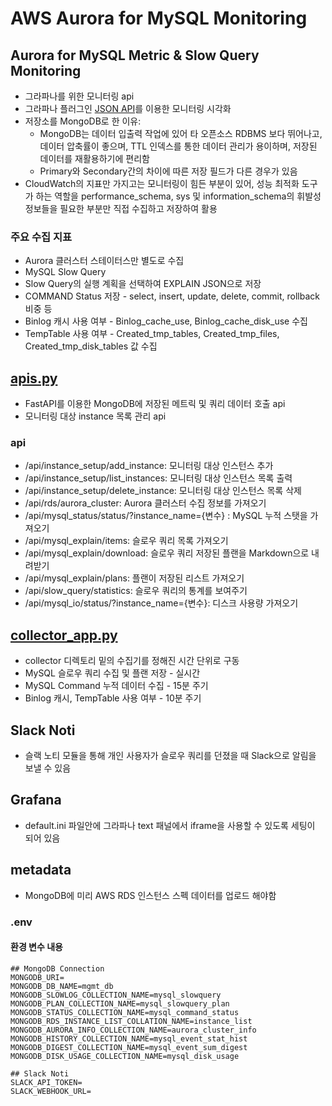# AWS Aurora for MySQL Monitoring
## Aurora for MySQL Metric & Slow Query Monitoring
- 그라파나를 위한 모니터링 api
- 그라파나 플러그인 [JSON API](https://grafana.com/grafana/plugins/marcusolsson-json-datasource/)를 이용한 모니터링 시각화
- 저장소를 MongoDB로 한 이유:
  - MongoDB는 데이터 입출력 작업에 있어 타 오픈소스 RDBMS 보다 뛰어나고, 데이터 압축률이 좋으며, TTL 인덱스를 통한 데이터 관리가 용이하며, 저장된 데이터를 재활용하기에 편리함
  - Primary와 Secondary간의 차이에 따른 저장 필드가 다른 경우가 있음
- CloudWatch의 지표만 가지고는 모니터링이 힘든 부분이 있어, 성능 최적화 도구가 하는 역할을 performance_schema, sys 및 information_schema의 휘발성 정보들을 필요한 부분만 직접 수집하고 저장하여 활용
### 주요 수집 지표
- Aurora 클러스터 스테이터스만 별도로 수집
- MySQL Slow Query
- Slow Query의 실행 계획을 선택하여 EXPLAIN JSON으로 저장
- COMMAND Status 저장 - select, insert, update, delete, commit, rollback 비중 등
- Binlog 캐시 사용 여부 - Binlog_cache_use, Binlog_cache_disk_use 수집
- TempTable 사용 여부 - Created_tmp_tables, Created_tmp_files, Created_tmp_disk_tables 값 수집

## [apis.py](apis.py)
- FastAPI를 이용한 MongoDB에 저장된 메트릭 및 쿼리 데이터 호출 api
- 모니터링 대상 instance 목록 관리 api
### api
  - /api/instance_setup/add_instance: 모니터링 대상 인스턴스 추가
  - /api/instance_setup/list_instances: 모니터링 대상 인스턴스 목록 출력
  - /api/instance_setup/delete_instance: 모니터링 대상 인스턴스 목록 삭제
  - /api/rds/aurora_cluster: Aurora 클러스터 수집 정보를 가져오기
  - /api/mysql_status/status/?instance_name=\{변수\} : MySQL 누적 스탯을 가져오기
  - /api/mysql_explain/items: 슬로우 쿼리 목록 가져오기
  - /api/mysql_explain/download: 슬로우 쿼리 저장된 플랜을 Markdown으로 내려받기
  - /api/mysql_explain/plans: 플랜이 저장된 리스트 가져오기
  - /api/slow_query/statistics: 슬로우 쿼리의 통계를 보여주기
  - /api/mysql_io/status/?instance_name=\{변수\}: 디스크 사용량 가져오기

## [collector_app.py](collector_app.py)
- collector 디렉토리 밑의 수집기를 정해진 시간 단위로 구동
- MySQL 슬로우 쿼리 수집 및 플랜 저장 - 실시간
- MySQL Command 누적 데이터 수집 - 15분 주기
- Binlog 캐시, TempTable 사용 여부 - 10분 주기

## Slack Noti 
- 슬랙 노티 모듈을 통해 개인 사용자가 슬로우 쿼리를 던졌을 때 Slack으로 알림을 보낼 수 있음

## Grafana
- default.ini 파일안에 그라파나 text 패널에서 iframe을 사용할 수 있도록 세팅이 되어 있음

## metadata
- MongoDB에 미리 AWS RDS 인스턴스 스펙 데이터를 업로드 해야함

### .env
#### 환경 변수 내용
```
## MongoDB Connection
MONGODB_URI=
MONGODB_DB_NAME=mgmt_db
MONGODB_SLOWLOG_COLLECTION_NAME=mysql_slowquery
MONGODB_PLAN_COLLECTION_NAME=mysql_slowquery_plan
MONGODB_STATUS_COLLECTION_NAME=mysql_command_status
MONGODB_RDS_INSTANCE_LIST_COLLATION_NAME=instance_list
MONGODB_AURORA_INFO_COLLECTION_NAME=aurora_cluster_info
MONGODB_HISTORY_COLLECTION_NAME=mysql_event_stat_hist
MONGODB_DIGEST_COLLECTION_NAME=mysql_event_sum_digest
MONGODB_DISK_USAGE_COLLECTION_NAME=mysql_disk_usage

## Slack Noti
SLACK_API_TOKEN=
SLACK_WEBHOOK_URL=
```

